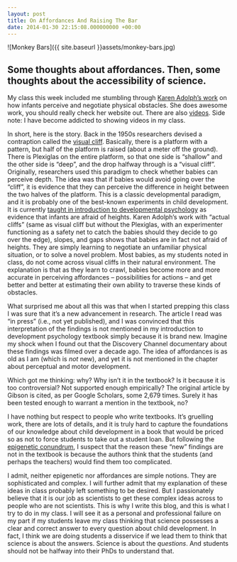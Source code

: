 ```yaml
---
layout: post
title: On Affordances And Raising The Bar
date: 2014-01-30 22:15:08.000000000 +00:00
---
```


![Monkey Bars]({{ site.baseurl }}assets/monkey-bars.jpg)

## Some thoughts about affordances. Then, some thoughts about the accessibility of science.

My class this week included me stumbling through [Karen Adolph’s work](https://psych.nyu.edu/adolph/) on how infants perceive and negotiate physical obstacles. She does awesome work, you should really check her website out. There are also [videos](https://www.youtube.com/playlist?list=PL5EF2B28D7969D368). Side note: I have become addicted to showing videos in my class.

In short, here is the story. Back in the 1950s researchers devised a contraption called the [visual cliff](https://www.youtube.com/watch?v=p6cqNhHrMJA). Basically, there is a platform with a pattern, but half of the platform is raised (about a meter off the ground). There is Plexiglas on the entire platform, so that one side is “shallow” and the other side is “deep”, and the drop halfway through is a “visual cliff”. Originally, researchers used this paradigm to check whether babies can perceive depth. The idea was that if babies would avoid going over the “cliff”, it is evidence that they can perceive the difference in height between the two halves of the platform. This is a classic developmental paradigm, and it is probably one of the best-known experiments in child development. It is currently [taught in introduction to developmental psychology](http://www.psych.nyu.edu/adolph/publications/AdolphKretch_inpress_FearOfHeights.pdf) as evidence that infants are afraid of heights. Karen Adolph’s work with “actual cliffs” (same as visual cliff but without the Plexiglas, with an experimenter functioning as a safety net to catch the babies should they decide to go over the edge), slopes, and gaps shows that babies are in fact not afraid of heights. They are simply learning to negotiate an unfamiliar physical situation, or to solve a novel problem. Most babies, as my students noted in class, do not come across visual cliffs in their natural environment. The explanation is that as they learn to crawl, babies become more and more accurate in perceiving affordances – possibilities for actions – and get better and better at estimating their own ability to traverse these kinds of obstacles.

What surprised me about all this was that when I started prepping this class I was sure that it’s a new advancement in research. The article I read was “in press” (i.e., not yet published), and I was convinced that this interpretation of the findings is not mentioned in my introduction to development psychology textbook simply because it is brand new. Imagine my shock when I found out that the Discovery Channel documentary about these findings was filmed over a decade ago. The idea of affordances is as old as I am (which is _not_ new), and yet it is not mentioned in the chapter about perceptual and motor development.

Which got me thinking: why? Why isn’t it in the textbook? Is it because it is too controversial? Not supported enough empirically? The original article by Gibson is cited, as per Google Scholars, some 2,679 times. Surely it has been tested enough to warrant a mention in the textbook, no?

I have nothing but respect to people who write textbooks. It’s gruelling work, there are lots of details, and it is truly hard to capture the foundations of our knowledge about child development in a book that would be priced so as not to force students to take out a student loan. But following the [epigenetic conundrum](https://galpod.com/on-nature-nurture-and-in-between/), I suspect that the reason these “new” findings are not in the textbook is because the authors think that the students (and perhaps the teachers) would find them too complicated.

I admit, neither epigenetic nor affordances are simple notions. They are sophisticated and complex. I will further admit that my explanation of these ideas in class probably left something to be desired. But I passionately believe that it is our job as scientists to get these complex ideas across to people who are not scientists. This is why I write this blog, and this is what I try to do in my class. I will see it as a personal and professional failure on my part if my students leave my class thinking that science possesses a clear and correct answer to every question about child development. In fact, I think we are doing students a disservice if we lead them to think that science is about the answers. Science is about the _questions_. And students should not be halfway into their PhDs to understand that.
